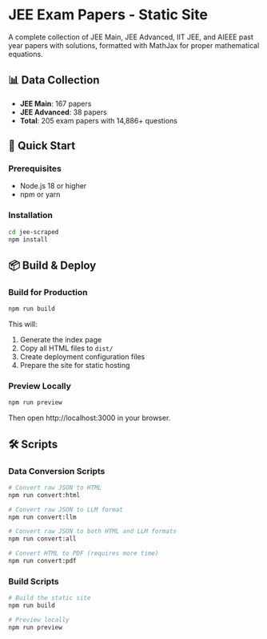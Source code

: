 # JEE Exam Papers - Static Site

A complete collection of JEE Main, JEE Advanced, IIT JEE, and AIEEE past year papers with solutions, formatted with MathJax for proper mathematical equations.

## 📊 Data Collection

- **JEE Main**: 167 papers
- **JEE Advanced**: 38 papers
- **Total**: 205 exam papers with 14,886+ questions

## 🚀 Quick Start

### Prerequisites

- Node.js 18 or higher
- npm or yarn

### Installation

```bash
cd jee-scraped
npm install
```

## 📦 Build & Deploy

### Build for Production

```bash
npm run build
```

This will:
1. Generate the index page
2. Copy all HTML files to `dist/`
3. Create deployment configuration files
4. Prepare the site for static hosting

### Preview Locally

```bash
npm run preview
```

Then open http://localhost:3000 in your browser.

## 🛠 Scripts

### Data Conversion Scripts

```bash
# Convert raw JSON to HTML
npm run convert:html

# Convert raw JSON to LLM format
npm run convert:llm

# Convert raw JSON to both HTML and LLM formats
npm run convert:all

# Convert HTML to PDF (requires more time)
npm run convert:pdf
```

### Build Scripts

```bash
# Build the static site
npm run build

# Preview locally
npm run preview

